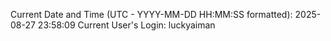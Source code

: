 Current Date and Time (UTC - YYYY-MM-DD HH:MM:SS formatted): 2025-08-27 23:58:09
Current User's Login: luckyaiman
